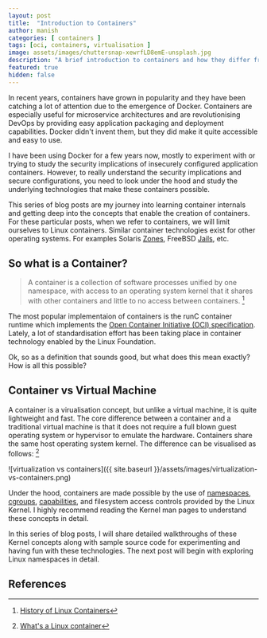 ```yaml
---
layout: post
title:  "Introduction to Containers"
author: manish
categories: [ containers ]
tags: [oci, containers, virtualisation ]
image: assets/images/chuttersnap-xewrfLD8emE-unsplash.jpg
description: "A brief introduction to containers and how they differ from traditional VMs"
featured: true
hidden: false
---
```


In recent years, containers have grown in popularity and they have been catching a lot of attention due to the emergence of Docker. Containers are especially useful for microservice architectures and are revolutionising DevOps by providing easy application packaging and deployment capabilities. Docker didn't invent them, but they did make it quite accessible and easy to use.

I have been using Docker for a few years now, mostly to experiment with or trying to study the security implications of insecurely configured application containers. However, to really understand the security implications and secure configurations, you need to look under the hood and study the underlying technologies that make these containers possible.

This series of blog posts are my journey into learning container internals and getting deep into the concepts that enable the creation of containers. For these particular posts, when we refer to containers, we will limit ourselves to Linux containers. Similar container technologies exist for other operating systems. For examples Solaris [Zones](https://docs.oracle.com/cd/E37838_01/html/E61038/zones.intro-2.html#scrolltoc), FreeBSD [Jails](https://www.freebsd.org/doc/handbook/jails.html), etc.


## So what is a Container?

> A container is a collection of software processes unified by one namespace, with access to an operating system kernel that it shares with other containers and little to no access between containers. [^1]

The most popular implementaion of containers is the runC container runtime which implements the [Open Container Initiative (OCI) specification](https://github.com/opencontainers/runtime-spec). Lately, a lot of standardisation effort has been taking place in container technology enabled by the Linux Foundation.



Ok, so as a definition that sounds good, but what does this mean exactly? How is all this possible?



## Container vs Virtual Machine

A container is a virualisation concept, but unlike a virtual machine, it is quite lightweight and fast. The core difference between a container and a traditional virtual machine is that it does not require a full blown guest operating system or hypervisor to emulate the hardware. Containers share the same host operating system kernel. The difference can be visualised as follows: [^2]

![virtualization vs containers]({{ site.baseurl }}/assets/images/virtualization-vs-containers.png)


Under the hood, containers are made possible by the use of [namespaces](http://man7.org/linux/man-pages/man7/namespaces.7.html), [cgroups](http://man7.org/linux/man-pages/man7/cgroups.7.html), [capabilities](http://man7.org/linux/man-pages/man7/capabilities.7.html), and filesystem access controls provided by the Linux Kernel. I highly recommend reading the Kernel man pages to understand these concepts in detail.



In this series of blog posts, I will share detailed walkthroughs of these Kernel concepts along with sample source code for experimenting and having fun with these technologies. The next post will begin with exploring Linux namespaces in detail.



## References

[^1]: <a target="_blank" href="https://youtu.be/e5Mz0XElYXk">History of Linux Containers</a>
[^2]: <a target="_blank" href="https://www.redhat.com/en/topics/containers/whats-a-linux-container">What's a Linux container</a>

